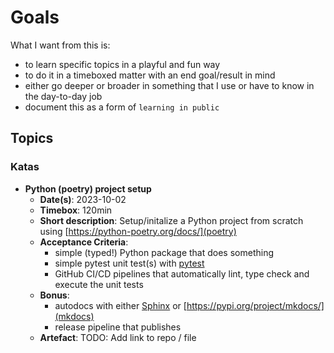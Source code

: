 # Goals

What I want from this is:
- to learn specific topics in a playful and fun way
- to do it in a timeboxed matter with an end goal/result in mind
- either go deeper or broader in something that I use or have to know in the day-to-day job
- document this as a form of `learning in public`

## Topics

### Katas

- **Python (poetry) project setup**
  - **Date(s)**: 2023-10-02
  - **Timebox**: 120min
  - **Short description**: Setup/initalize a Python project from scratch using [https://python-poetry.org/docs/](poetry)
  - **Acceptance Criteria**:
    - simple (typed!) Python package that does something
    - simple pytest unit test(s) with [pytest](https://pypi.org/project/pytest/)
    - GitHub CI/CD pipelines that automatically lint, type check and execute the unit tests
  - **Bonus**:
    - autodocs with either [Sphinx](https://pypi.org/project/Sphinx/) or [https://pypi.org/project/mkdocs/](mkdocs)
    - release pipeline that publishes
  - **Artefact**: TODO: Add link to repo / file
